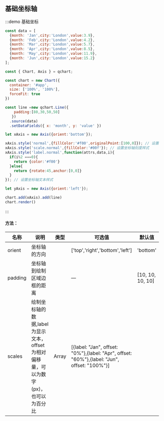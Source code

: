 ## 基础坐标轴

:::demo 基础坐标

```javascript
const data = [
  {month: 'Jan',city:'London',value:3.9},
  {month: 'Feb',city:'London',value:4.2},
  {month: 'Mar',city:'London',value:5.7},
  {month: 'Apr',city:'London',value:8.5},
  {month: 'May',city:'London',value:11.9},
  {month: 'Jun',city:'London',value:15.2}
];

const { Chart, Axis } = qchart;

const chart = new Chart({
  container: '#app',
  size: ['100%', '100%'],
  forceFit: true
})

const line =new qchart.Line({
    padding:[80,30,50,50]
   })
  .source(data)
  .setDataFields({ x: 'month', y: 'value' })

let xAxis = new Axis({orient:'bottom'});

xAxis.style('normal',{fillColor:'#f00',originalPoint:[100,0]}); // 设置轴体样式
xAxis.style('scale.normal',{fillColor:'#00f'}); // 设置坐标轴刻度样式
xAxis.style('label.normal',function(attrs,data,i){
  if(i%2 ===0){
    return {color:'#f00'}
  }else{
    return {rotate:45,anchor:[0,0]}
  }
}); // 设置坐标轴文本样式

let yAxis = new Axis({orient:'left'});

chart.add(xAxis).add(line)
chart.render()
```

:::
#### 方法：
| 名称    | 说明                                                                                 | 类型  | 可选值                                                                                      | 默认值           |
| ------- | ------------------------------------------------------------------------------------ | ----- | ------------------------------------------------------------------------------------------- | ---------------- |
| orient  | 坐标轴的方向                                                                         |       | ['top','right','bottom','left']                                                             | 'bottom'         |
| padding | 坐标轴到绘制区域边框的距离                                                           |       | —                                                                                          | [10, 10, 10, 10] |
| scales  | 绘制坐标轴的数据,label为显示文本，offset为相对偏移量，可以为数字(px)，也可以为百分比 | Array | [{label: "Jan", offset: "0%"},{label: "Apr", offset: "60%"},{label: "Jun", offset: "100%"}] |                  |
